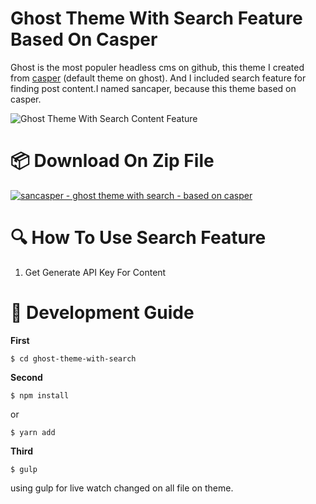 # Ghost Theme With Search Feature Based On Casper

Ghost is the most populer headless cms on github, this theme I created from [casper](https://github.com/TryGhost/Casper) (default theme on ghost). And I included search feature for finding post content.I named sancaper, because this theme based on casper.

![Ghost Theme With Search Content Feature](https://res.cloudinary.com/dsv9w1ey3/image/upload/v1608114612/github-images/ghost-theme-with-search_hgby1g.gif)

# 📦 Download On Zip File

[![sancasper - ghost theme with search - based on casper](https://img.shields.io/badge/sancasper-1.0.0-green)](https://github.com/sanengineer/ghost-theme-with-search/archive/1.0.0.zip)

# 🔍 How To Use Search Feature

1.  Get Generate API Key For Content

# 🔨 Development Guide

**First**

    $ cd ghost-theme-with-search

**Second**

    $ npm install

or

    $ yarn add

**Third**

    $ gulp

using gulp for live watch changed on all file on theme.
